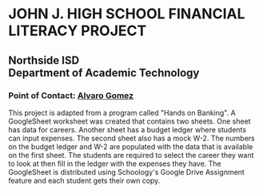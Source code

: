 # JOHN J. HIGH SCHOOL FINANCIAL LITERACY PROJECT
## Northside ISD<br />Department of Academic Technology
### Point of Contact: [Alvaro Gomez](mailto:alvaro.gomez@nisd.net)
This project is adapted from a program called "Hands on Banking". A GoogleSheet worksheet was created that contains two sheets.
One sheet has data for careers. Another sheet has a budget ledger where students can input expenses. The second sheet also
has a mock W-2. The numbers on the budget ledger and W-2 are populated with the data that is available on the first sheet.
The students are required to select the career they want to look at then fill in the ledger with the expenses they have.
The GoogleSheet is distributed using Schoology's Google Drive Assignment feature and each student gets their own copy.
